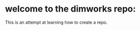 # welcome to the dimworks repo:

This is an attempt at learning how to create a repo. 


























